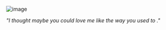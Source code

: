 ![image](https://tenor.com/en-GB/view/arcane-jinx-gif-24062849.gif)

*"I thought maybe you could love me like the way you used to ."*
